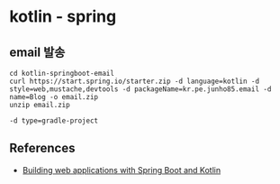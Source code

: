 # kotlin - spring

## email 발송
```
cd kotlin-springboot-email
curl https://start.spring.io/starter.zip -d language=kotlin -d style=web,mustache,devtools -d packageName=kr.pe.junho85.email -d name=Blog -o email.zip
unzip email.zip

-d type=gradle-project
```

## References
* [Building web applications with Spring Boot and Kotlin](https://spring.io/guides/tutorials/spring-boot-kotlin/)